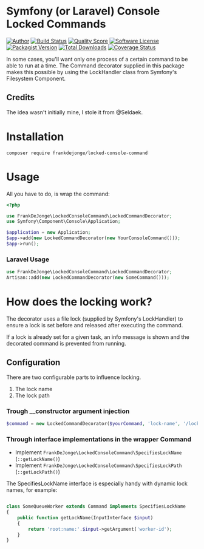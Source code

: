 # Symfony (or Laravel) Console Locked Commands

[![Author](http://img.shields.io/badge/author-@frankdejonge-blue.svg?style=flat-square)](https://twitter.com/frankdejonge)
[![Build Status](https://img.shields.io/travis/frankdejonge/locked-console/command/master.svg?style=flat-square)](https://travis-ci.org/frankdejonge/locked-console/command)
[![Quality Score](https://img.shields.io/scrutinizer/g/frankdejonge/locked-console/command.svg?style=flat-square)](https://scrutinizer-ci.com/g/frankdejonge/locked-console/command)
[![Software License](https://img.shields.io/badge/license-MIT-brightgreen.svg?style=flat-square)](LICENSE.md)
[![Packagist Version](https://img.shields.io/packagist/v/frankdejonge/locked-console/command.svg?style=flat-square)](https://packagist.org/packages/frankdejonge/locked-console/command)
[![Total Downloads](https://img.shields.io/packagist/dt/frankdejonge/locked-console/command.svg?style=flat-square)](https://packagist.org/packages/frankdejonge/locked-console/command)
[![Coverage Status](https://img.shields.io/scrutinizer/coverage/g/frankdejonge/locked-console/command.svg?style=flat-square)](https://scrutinizer-ci.com/g/frankdejonge/locked-console/command/code-structure)


In some cases, you'll want only one process of a certain command
to be able to run at a time. The Command decorator supplied in this
package makes this possible by using the LockHandler class from
Symfony's Filesystem Component.

## Credits

The idea wasn't initially mine, I stole it from @Seldaek.

# Installation

```
composer require frankdejonge/locked-console-command
```

# Usage

All you have to do, is wrap the command:

```php
<?php

use FrankDeJonge\LockedConsoleCommand\LockedCommandDecorator;
use Symfony\Component\Console\Application;

$application = new Application;
$app->add(new LockedCommandDecorator(new YourConsoleCommand()));
$app->run();
```

### Laravel Usage

```php
use FrankDeJonge\LockedConsoleCommand\LockedCommandDecorator;
Artisan::add(new LockedCommandDecorator(new SomeCommand()));
```

# How does the locking work?

The decorator uses a file lock (supplied by Symfony's LockHandler) to
ensure a lock is set before and released after executing the command.

If a lock is already set for a given task, an info message is shown and
the decorated command is prevented from running.

## Configuration

There are two configurable parts to influence locking.

1. The lock name
2. The lock path

### Trough __constructor argument injection

```php
$command = new LockedCommandDecorator($yourCommand, 'lock-name', '/lock/path'));
```

### Through interface implementations in the wrapper Command

* Implement `FrankDeJonge\LockedConsoleCommand\SpecifiesLockName` (`::getLockName()`)
* Implement `FrankDeJonge\LockedConsoleCommand\SpecifiesLockPath` (`::getLockPath()`)

The SpecifiesLockName interface is especially handy with dynamic lock names, for example:

```php

class SomeQueueWorker extends Command implements SpecifiesLockName
{
    public function getLockName(InputInterface $input)
    {
        return 'root:name:'.$input->getArgument('worker-id');
    }
}
```
